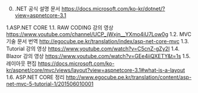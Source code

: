0. .NET 공식 설명 문서
https://docs.microsoft.com/ko-kr/dotnet/?view=aspnetcore-3.1

1.ASP.NET CORE
1.1. RAW CODING 강의 영상
https://www.youtube.com/channel/UCP_jWxjn__YXmo4iU7Low0g
1.2. MVC 기술 문서 번역
http://egocube.pe.kr/translation/index/asp-net-core-mvc
1.3. Tutorial 강의 영상
https://www.youtube.com/watch?v=C5cnZ-gZy2I
1.4. Blazor 강의 영상
https://www.youtube.com/watch?v=GEe4iiQXETY&t=1s
1.5. 레이아웃 편집
https://docs.microsoft.com/ko-kr/aspnet/core/mvc/views/layout?view=aspnetcore-3.1#what-is-a-layout
1.6. ASP.NET CORE 정리 
http://www.egocube.pe.kr/translation/content/asp-net-mvc-5-tutorial-1/201506010001
